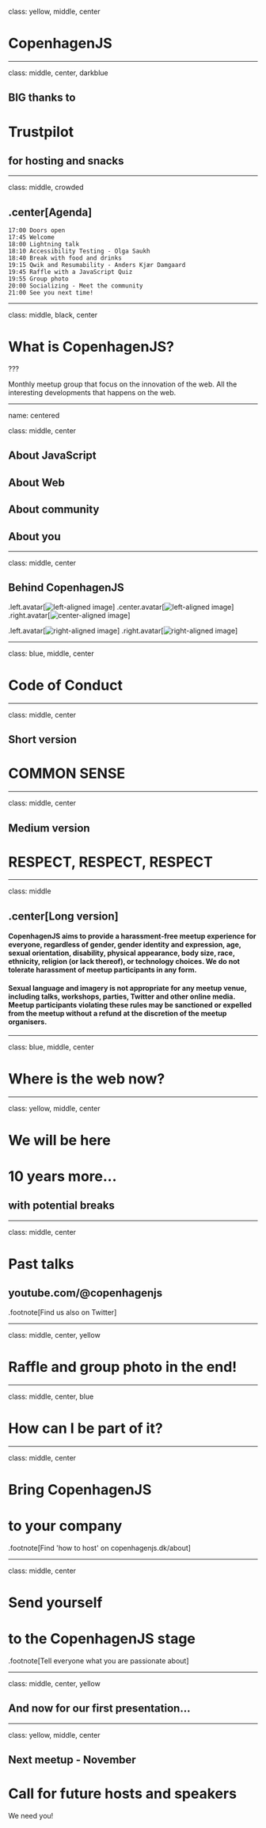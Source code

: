 class: yellow, middle, center

# CopenhagenJS

---

class: middle, center, darkblue

## BIG thanks to

# Trustpilot

## for hosting and snacks

---

class: middle, crowded

## .center[Agenda]

```
17:00 Doors open
17:45 Welcome
18:00 Lightning talk
18:10 Accessibility Testing - Olga Saukh
18:40 Break with food and drinks
19:15 Qwik and Resumability - Anders Kjær Damgaard
19:45 Raffle with a JavaScript Quiz
19:55 Group photo
20:00 Socializing - Meet the community
21:00 See you next time!
```

---

class: middle, black, center

# What is CopenhagenJS?

???

Monthly meetup group that focus on the innovation of the web. All the interesting
developments that happens on the web.

---

name: centered

class: middle, center

## About JavaScript

## About Web

## About community

## About you

---

class: middle, center

## Behind CopenhagenJS

.left.avatar[![left-aligned image](zoey.png)]
.center.avatar[![left-aligned image](jonathan.png)]
.right.avatar[![center-aligned image](svetlana.jpg)]

.left.avatar[![right-aligned image](john.jpg)]
.right.avatar[![right-aligned image](you.png)]

---

class: blue, middle, center

# Code of Conduct

---

class: middle, center

## Short version

# COMMON SENSE

---

class: middle, center

## Medium version

# RESPECT, RESPECT, RESPECT

---

class: middle

## .center[Long version]

#### CopenhagenJS aims to provide a harassment-free meetup experience for everyone, regardless of gender, gender identity and expression, age, sexual orientation, disability, physical appearance, body size, race, ethnicity, religion (or lack thereof), or technology choices. We do not tolerate harassment of meetup participants in any form.

#### Sexual language and imagery is not appropriate for any meetup venue, including talks, workshops, parties, Twitter and other online media. Meetup participants violating these rules may be sanctioned or expelled from the meetup without a refund at the discretion of the meetup organisers.

---

class: blue, middle, center

# Where is the web now?

---

class: yellow, middle, center

# We will be here

# 10 years more...

## with potential breaks

---

class: middle, center

# Past talks

## youtube.com/@copenhagenjs

.footnote[Find us also on Twitter]

---

class: middle, center, yellow

# Raffle and group photo in the end!

---

class: middle, center, blue

# How can I be part of it?

---

class: middle, center

# Bring CopenhagenJS

# to your company

.footnote[Find 'how to host' on copenhagenjs.dk/about]

---

class: middle, center

# Send yourself

# to the CopenhagenJS stage

.footnote[Tell everyone what you are passionate about]

---

class: middle, center, yellow

## And now for our first presentation...

---

class: yellow, middle, center

## Next meetup - November

# Call for future hosts and speakers

We need you!
